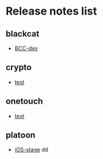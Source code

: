 # Release notes list

## blackcat

- [BCC-dev](blackcat/bcc-dev.md)

## crypto

- [test](crypto/test)

## onetouch

- [test](onetouch/test)

## platoon

- [iOS-stage](platoon/iOS-stage.md)
dd

